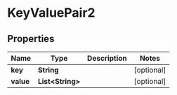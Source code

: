 
# KeyValuePair2

## Properties
Name | Type | Description | Notes
------------ | ------------- | ------------- | -------------
**key** | **String** |  |  [optional]
**value** | **List&lt;String&gt;** |  |  [optional]



